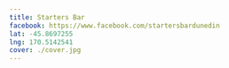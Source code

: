 ```yaml
---
title: Starters Bar
facebook: https://www.facebook.com/startersbardunedin
lat: -45.8697255
lng: 170.5142541
cover: ./cover.jpg
---
```

